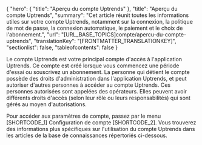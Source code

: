 {
  "hero": {
    "title": "Aperçu du compte Uptrends"
  },
  "title": "Aperçu du compte Uptrends",
  "summary": "Cet article réunit toutes les informations utiles sur votre compte Uptrends, notamment sur la connexion, la politique de mot de passe, la connexion automatique, le paiement et le choix de l'abonnement.",
  "url": "[URL_BASE_TOPICS]compte/apercu-du-compte-uptrends",
  "translationKey": "[FRONTMATTER_TRANSLATIONKEY]",
  "sectionlist": false,
  "tableofcontents": false
}

Le compte Uptrends est votre principal compte d'accès à l'application Uptrends. Ce compte est créé lorsque vous commencez une période d'essai ou souscrivez un abonnement. La personne qui détient le compte possède des droits d'administration dans l'application Uptrends, et peut autoriser d'autres personnes à accéder au compte Uptrends. Ces personnes autorisées sont appelées des opérateurs. Elles peuvent avoir différents droits d'accès (selon leur rôle ou leurs responsabilités) qui sont gérés au moyen d'autorisations.

Pour accéder aux paramètres de compte, passez par le menu [SHORTCODE_1] Configuration de compte [SHORTCODE_2]. Vous trouverez des informations plus spécifiques sur l'utilisation du compte Uptrends dans les articles de la base de connaissances répertoriés ci-dessous.
